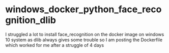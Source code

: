 # windows_docker_python_face_recognition_dlib
I struggled a lot to install face_recognition on the docker image on windows 10 system as dlib always gives some trouble so I am posting the Dockerfile which worked for me after a struggle of 4 days
